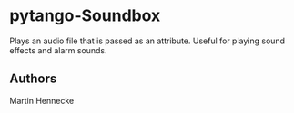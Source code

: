 # pytango-Soundbox
Plays an audio file that is passed as an attribute. Useful for playing sound effects and alarm sounds.

## Authors
Martin Hennecke
